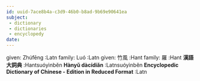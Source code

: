 ```yaml
---
id: uuid-7ace8b4a-c3d9-46b0-b8ad-9b69e90641ea
subject: 
 - dictionary
 - dictionaries
 - encyclopedy
date: 
---
```


given: Zhúfēng :Latn
family: Luó :Latn
given: 竹風 :Hant
family: 羅 :Hant
**漢語大詞典** :Hantsuóyìnběn
**Hànyǔ dàcídiǎn** :Latnsuóyìnběn
**Encyclopedic Dictionary of Chinese - Edition in Reduced Format** :Latn